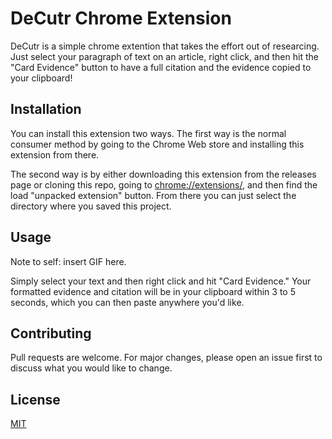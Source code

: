 # DeCutr Chrome Extension

DeCutr is a simple chrome extention that takes the effort out of researcing. Just select your paragraph of text on an article, right click, and then hit the "Card Evidence" button to have a full citation and the evidence copied to your clipboard!

## Installation

You can install this extension two ways. The first way is the normal consumer method by going to the Chrome Web store and installing this extension from there. 

The second way is by either downloading this extension from the releases page or cloning this repo, going to [chrome://extensions/](chrome://extensions/), and then find the load "unpacked extension" button. From there you can just select the directory where you saved this project.

## Usage

Note to self: insert GIF here.

Simply select your text and then right click and hit "Card Evidence." Your formatted evidence and citation will be in your clipboard within 3 to 5 seconds, which you can then paste anywhere you'd like.

## Contributing
Pull requests are welcome. For major changes, please open an issue first to discuss what you would like to change.


## License
[MIT](https://choosealicense.com/licenses/mit/)